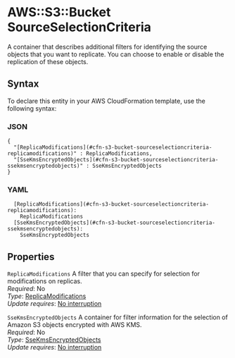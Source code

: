 # AWS::S3::Bucket SourceSelectionCriteria<a name="aws-properties-s3-bucket-sourceselectioncriteria"></a>

A container that describes additional filters for identifying the source objects that you want to replicate\. You can choose to enable or disable the replication of these objects\.

## Syntax<a name="aws-properties-s3-bucket-sourceselectioncriteria-syntax"></a>

To declare this entity in your AWS CloudFormation template, use the following syntax:

### JSON<a name="aws-properties-s3-bucket-sourceselectioncriteria-syntax.json"></a>

```
{
  "[ReplicaModifications](#cfn-s3-bucket-sourceselectioncriteria-replicamodifications)" : ReplicaModifications,
  "[SseKmsEncryptedObjects](#cfn-s3-bucket-sourceselectioncriteria-ssekmsencryptedobjects)" : SseKmsEncryptedObjects
}
```

### YAML<a name="aws-properties-s3-bucket-sourceselectioncriteria-syntax.yaml"></a>

```
  [ReplicaModifications](#cfn-s3-bucket-sourceselectioncriteria-replicamodifications):
    ReplicaModifications
  [SseKmsEncryptedObjects](#cfn-s3-bucket-sourceselectioncriteria-ssekmsencryptedobjects):
    SseKmsEncryptedObjects
```

## Properties<a name="aws-properties-s3-bucket-sourceselectioncriteria-properties"></a>

`ReplicaModifications` <a name="cfn-s3-bucket-sourceselectioncriteria-replicamodifications"></a>
A filter that you can specify for selection for modifications on replicas\.  
_Required_: No  
_Type_: [ReplicaModifications](aws-properties-s3-bucket-replicamodifications.md)  
_Update requires_: [No interruption](https://docs.aws.amazon.com/AWSCloudFormation/latest/UserGuide/using-cfn-updating-stacks-update-behaviors.html#update-no-interrupt)

`SseKmsEncryptedObjects` <a name="cfn-s3-bucket-sourceselectioncriteria-ssekmsencryptedobjects"></a>
A container for filter information for the selection of Amazon S3 objects encrypted with AWS KMS\.  
_Required_: No  
_Type_: [SseKmsEncryptedObjects](aws-properties-s3-bucket-ssekmsencryptedobjects.md)  
_Update requires_: [No interruption](https://docs.aws.amazon.com/AWSCloudFormation/latest/UserGuide/using-cfn-updating-stacks-update-behaviors.html#update-no-interrupt)
